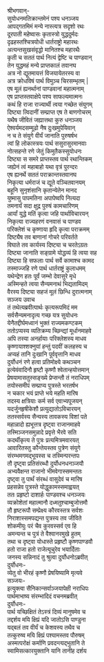 श्रीभगवान्-   
सुयोधनमतिक्रान्तमेनं पश्य धनञ्जय  
आपद्गतमिमं मन्ये नास्त्यत्र सदृशो रथः  
दूरपाती महेष्वासः कृतास्त्रो युद्धदुर्मदः  
दृढहस्तश्चित्रयोधी धार्तराष्ट्रो महारथः  
अत्यन्तसुखसंवृद्धो मानितश्च महारथैः  
कृती च सततं पार्थ नित्यं द्वेष्टि च पाण्डवान्  
तेन युद्धमहं मन्ये प्राप्तकालं तवानघ  
अत्र नो द्यूतमायत्तं विजयायेतरस्य वा  
अत्र क्रोधविषं पार्थ विमुञ्च चिरसम्भृतम् |  
एष मूलं ह्यनर्थानां पाण्डवानां महात्मनाम्  
एष प्राप्तस्तवाक्षेपे पश्य साफल्यमात्मनः  
कथं हि राजा राज्यार्थी त्वया गच्छेत संयुगम्  
दिष्ट्या त्विदानीं सम्प्राप्त एष ते बाणगोचरम्  
यथैष जीवितं जह्यात्तथा कुरु धनञ्जय  
ऐश्वर्यमदसम्मूढो नैष दुःखमुपेयिवान्  
न च ते संयुगे वीर्यं जानाति पुरुषर्षभ  
त्वां हि लोकास्त्रयः पार्थ ससुरासुरमानवाः  
नोत्सहन्ते रणे जेतुं किमुतैकस्सुयोधनः  
दिष्ट्या स समरे प्राप्तस्तव पार्थ रथान्तिकम्  
जह्येनं त्वं महाबाहो यथा वृत्रं पुरन्दरः  
एष ह्यनर्थे सततं पराक्रान्तस्तवानघ  
निकृत्या धर्मराजं च द्यूते वञ्चितवानयम्  
बहूनि सुनृशंसानि कृतान्येतेन मानद  
युष्मासु पापमतिना अपापेष्वपि नित्यदा  
तमनार्यं सदा क्षुद्र पुरुषं कामचारिणम्  
आर्यां युद्धे मतिं कृत्वा जहि पार्थाविचारयन्  
निकृत्या राज्यहरणं वनवासं च पाण्डव  
परिक्लेशं च कृष्णाया हृदि कृत्वा पराक्रमम्  
दिष्ट्यैष तव बाणानां गोचरे परिवर्तते  
विघाते तव कार्यस्य दिष्ट्या च चरतेऽग्रतः  
दिष्ट्या जानाति सङ्ग्रामे योद्धव्यं हि त्वया सह  
दिष्ट्या हि सफलाः पार्थ सर्वे कामाश्च कामद  
तस्माज्जहि रणे पार्थ धार्तराष्ट्रं कुलाधमम्  
यथेन्द्रेण हतः पूर्वं जम्भो देवासुरे मृधे  
अस्मिन्हते त्वया सैन्यमनाथं भिद्यतामिदम्  
वैरस्य दिष्ट्या सहजं मूलं छिन्धि दुरात्मनाम्  
सञ्जय उवाच   
तं तथेत्यब्रवीत्पार्थः कृत्यरूपमिदं मम  
सर्वसैन्यमनादृत्य गच्छ यत्र सुयोधनः  
येनैतद्दीर्घमध्वानं भुक्तं राज्यमकण्टकम्  
ततोऽप्यस्य व्यतिक्रम्य च्छिन्द्यां मूर्धानमाहवे  
अपि तस्या अनर्हायाः परिक्लेशस्य माधव  
कृष्णायाश्शक्नुयां हन्तुं पदवीं कलहस्य च  
अप्यहं तानि दुःखानि पूर्ववृत्तानि माधव  
दुर्योधनं रणे हत्वा प्रतिमोक्ष्ये कथञ्चन  
इत्येवंवादिनौ हृष्टौ कृष्णौ श्वेतान्हयोत्तमान्  
प्रेषयामासतुस्सङ्ख्ये प्रेप्सन्तौ तं नराधिपम्  
तयोस्समीपं सम्प्राप्य पुत्रस्ते भरतर्षभ  
न चकार भयं प्राप्ते भये महति मारिष  
तदस्य क्षत्रियाः कर्म सर्व एवाभ्यपूजयन्  
यदर्जुनहृषीकेशौ प्रत्युद्यातोऽविचारयन्  
ततस्सर्वस्य सैन्यस्य तावकस्य विशां पते  
महान्नादो ह्यभूत्तत्र दृष्ट्वा राजानमाहवे  
तस्मिञ्जनसमुन्नादे प्रवृत्ते भैरवे सति  
कदर्थीकृत्य ते पुत्रः प्रत्यमित्रमवारयत्  
आवारितस्तु कौन्तेयस्तव पुत्रेण संयुगे  
संरम्भमगमद्भूयस्स च तस्मिन्परन्तपः  
तौ दृष्ट्वा प्रतिसंरब्धौ दुर्योधनधनञ्जयौ  
अभ्यवैक्षन्त राजानो भीमवेगास्समन्ततः  
दृष्ट्वा तु पार्थं संरब्धं वासुदेवं च मारिष  
प्रहसन्नेव पुत्रस्ते योद्धुकामस्समाह्वयत्  
ततः प्रहृष्टो दाशार्हः पाण्डवश्च धनञ्जयः  
व्यक्रोशेतां महात्मानौ दध्मतुश्चाम्बुजोत्तमौ  
तौ हृष्टरूपौ सम्प्रेक्ष्य कौरवस्तत्र सर्वशः  
निराशास्समपद्यन्त पुत्रस्य तव जीविते  
शोकमीयुः परं चैव कुरवस्सर्व एव हि  
अमन्यन्त च पुत्रं ते वैश्वानरमुखे हुतम्  
तथा च दृष्ट्वा योधास्ते प्रहृष्टौ कृष्णपाण्डवौ  
हतो राजा हतो राजेत्यूचुरेव भयार्दिताः  
जनस्य सन्निनादं तु श्रुत्वा दुर्योधनोऽब्रवीत्  
दुर्योधनः-  
व्येतु वो भीरहं कृष्णौ प्रेषयिष्यामि मृत्यवे  
सञ्जयः-  
इत्युक्त्वा सैनिकान्सर्वाञ्जयापेक्षी नराधिपः  
पार्थमाभाष्य संरम्भादिदं वचनमब्रवीत्  
दुर्योधनः-  
पार्थ यच्छिक्षितं तेऽस्त्रं दिव्यं मानुषमेव च  
तद्दर्शय मयि क्षिप्रं यदि जातोऽसि पाण्डुना  
यद्बलं तव वीर्यं च केशवस्य तथैव च  
तत्कुरुष्व मयि क्षिप्रं पश्यामस्तव पौरुषम्  
अस्मत्परोक्षं कर्माणि प्रवदन्त्यद्भुतानि ते  
स्वामिसत्कारयुक्तानि यानि तानीह दर्शय  
